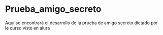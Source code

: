 # Prueba_amigo_secreto
Aquí se encontrará el desarrollo de la prueba de amigo secreto dictado por le curso visto en alura
